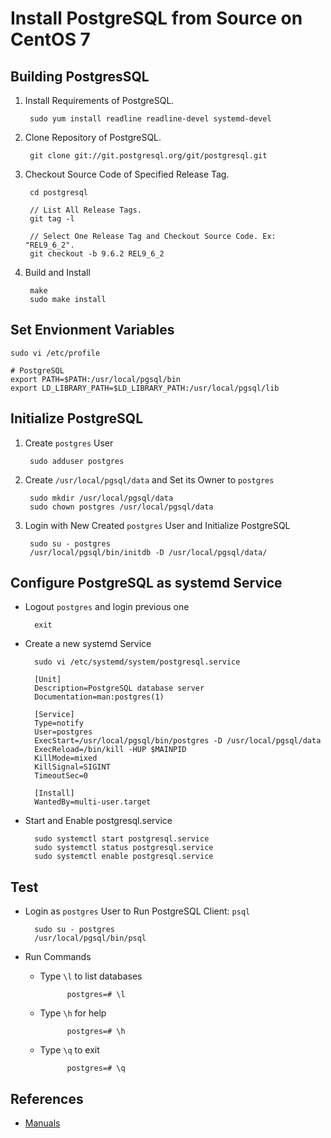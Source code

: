 # Install PostgreSQL from Source on CentOS 7

## Building PostgresSQL

1. Install Requirements of PostgreSQL.

        sudo yum install readline readline-devel systemd-devel

2. Clone Repository of PostgreSQL.

        git clone git://git.postgresql.org/git/postgresql.git

3. Checkout Source Code of Specified Release Tag.

        cd postgresql
        
        // List All Release Tags.
        git tag -l
        
        // Select One Release Tag and Checkout Source Code. Ex: "REL9_6_2".
        git checkout -b 9.6.2 REL9_6_2

4. Build and Install

        make
        sudo make install

## Set Envionment Variables

    sudo vi /etc/profile

    # PostgreSQL
    export PATH=$PATH:/usr/local/pgsql/bin
    export LD_LIBRARY_PATH=$LD_LIBRARY_PATH:/usr/local/pgsql/lib

## Initialize PostgreSQL

1. Create `postgres` User

        sudo adduser postgres

2. Create `/usr/local/pgsql/data` and Set its Owner to `postgres`

        sudo mkdir /usr/local/pgsql/data
        sudo chown postgres /usr/local/pgsql/data

3. Login with New Created `postgres` User and Initialize PostgreSQL

        sudo su - postgres
        /usr/local/pgsql/bin/initdb -D /usr/local/pgsql/data/

## Configure PostgreSQL as systemd Service

* Logout `postgres` and login previous one

        exit

* Create a new systemd Service

        sudo vi /etc/systemd/system/postgresql.service

        [Unit]
        Description=PostgreSQL database server
        Documentation=man:postgres(1)

        [Service]
        Type=notify
        User=postgres
        ExecStart=/usr/local/pgsql/bin/postgres -D /usr/local/pgsql/data
        ExecReload=/bin/kill -HUP $MAINPID
        KillMode=mixed
        KillSignal=SIGINT
        TimeoutSec=0

        [Install]
        WantedBy=multi-user.target

* Start and Enable postgresql.service

        sudo systemctl start postgresql.service
        sudo systemctl status postgresql.service
        sudo systemctl enable postgresql.service
        
## Test
* Login as `postgres` User to Run PostgreSQL Client: `psql`

        sudo su - postgres
        /usr/local/pgsql/bin/psql
    
* Run Commands

    * Type `\l` to list databases
        
                postgres=# \l

    * Type `\h` for help        
        
                postgres=# \h

    * Type `\q` to exit

                postgres=# \q

## References
* [Manuals](https://www.postgresql.org/docs/manuals/)

